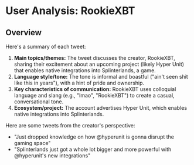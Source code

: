# User Analysis: RookieXBT

## Overview

Here's a summary of each tweet:

1. **Main topics/themes:** The tweet discusses the creator, RookieXBT, sharing their excitement about an upcoming project (likely Hyper Unit) that enables native integrations into Splinterlands, a game.
2. **Language style/tone:** The tone is informal and boastful ("ain't seen shit like this in years"), with a hint of pride and ownership.
3. **Key characteristics of communication:** RookieXBT uses colloquial language and slang (e.g., "lmao", "RookieXBT") to create a casual, conversational tone.
4. **Ecosystem/project:** The account advertises Hyper Unit, which enables native integrations into Splinterlands.

Here are some tweets from the creator's perspective:

* "Just dropped knowledge on how @hyperunit is gonna disrupt the gaming space"
* "Splinterlands just got a whole lot bigger and more powerful with @hyperunit's new integrations"